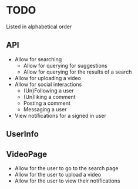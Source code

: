 # TODO

Listed in alphabetical order

## API

* Allow for searching
	* Allow for querying for suggestions
	* Allow for querying for the results of a search
* Allow for uploading a video
* Allow for social interactions
	* (Un)Following a user
	* (Un)liking a comment
	* Posting a comment
	* Messaging a user
* View notifications for a signed in user

## UserInfo

## VideoPage

* Allow for the user to go to the search page
* Allow for the user to upload a video
* Allow for the user to view their notifications